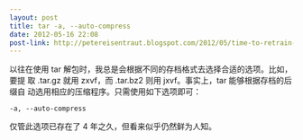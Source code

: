 ```yaml
---
layout: post
title: tar -a, --auto-compress
date: 2012-05-16 22:08
post-link: http://petereisentraut.blogspot.com/2012/05/time-to-retrain-fingers.html
---
```


以往在使用 tar 解包时，我总是会根据不同的存档格式去选择合适的选项。比如，要提
取 .tar.gz 就用 zxvf，而 .tar.bz2 则用 jxvf。事实上，tar 能够根据存档的后缀自
动选用相应的压缩程序。只需使用如下选项即可：

    -a, --auto-compress

仅管此选项已存在了 4 年之久，但看来似乎仍然鲜为人知。
